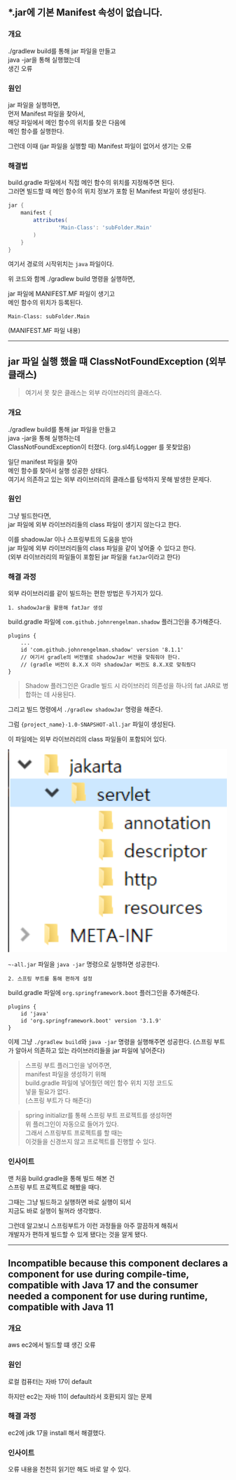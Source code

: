 ## *.jar에 기본 Manifest 속성이 없습니다.

### 개요

./gradlew build를 통해 jar 파일을 만들고  
java -jar을 통해 실행했는데  
생긴 오류

### 원인

jar 파일을 실행하면,  
먼저 Manifest 파일을 찾아서,  
해당 파일에서 메인 함수의 위치를 찾은 다음에  
메인 함수를 실행한다.

그런데 이때 (jar 파일을 실행할 때) Manifest 파일이 없어서 생기는 오류

### 해결법

build.gradle 파일에서 직접 메인 함수의 위치를 지정해주면 된다.  
그러면 빌드할 때 메인 함수의 위치 정보가 포함 된 Manifest 파일이 생성된다.

```groovy
jar {
    manifest {
        attributes(
                'Main-Class': 'subFolder.Main'
        )
    }
}
```

여기서 경로의 시작위치는 `java` 파일이다.

위 코드와 함께 ./gradlew build 명령을 실행하면,  

jar 파일에 MANIFEST.MF 파일이 생기고  
메인 함수의 위치가 등록된다.

```
Main-Class: subFolder.Main
```
(MANIFEST.MF 파일 내용)

---

## jar 파일 실행 했을 떄 ClassNotFoundException (외부 클래스)

> 여기서 못 찾은 클래스는 외부 라이브러리의 클래스다.

### 개요

./gradlew build를 통해 jar 파일을 만들고  
java -jar을 통해 실행하는데  
ClassNotFoundException이 터졌다. (org.sl4fj.Logger 를 못찾았음)

일단 manifest 파일을 찾아  
메인 함수를 찾아서 실행 성공한 상태다.  
여기서 의존하고 있는 외부 라이브러리의 클래스를 탐색하지 못해 발생한 문제다.

### 원인

그냥 빌드한다면,  
jar 파일에 외부 라이브러리들의 class 파일이 생기지 않는다고 한다.

이를 shadowJar 이나 스프링부트의 도움을 받아  
jar 파일에 외부 라이브러리들의 class 파일을 같이 넣어줄 수 있다고 한다.  
(외부 라이브러리의 파일들이 포함된 jar 파일을 `fatJar`이라고 한다)

### 해결 과정

외부 라이브러리를 같이 빌드하는 편한 방법은 두가지가 있다.

`1. shadowJar을 활용해 fatJar 생성`

build.gradle 파일에 `com.github.johnrengelman.shadow` 플러그인을 추가해준다.

```
plugins {
    ...
    id 'com.github.johnrengelman.shadow' version '8.1.1'
    // 여기서 gradle의 버전별로 shadowJar 버전을 맞춰줘야 한다.
    // (gradle 버전이 8.X.X 이라 shadowJar 버전도 8.X.X로 맞춰줬다
}
```

> Shadow 플러그인은 Gradle 빌드 시 라이브러리 의존성을 하나의 fat JAR로 병합하는 데 사용된다.

그리고 빌드 명령에서 ```./gradlew shadowJar``` 명령을 해준다.

그럼 `{project_name}-1.0-SNAPSHOT-all.jar` 파일이 생성된다.

이 파일에는 외부 라이브러리의 class 파일들이 포함되어 있다.

<img src="../img/gradle_problem_1.png" width="500">

`~-all.jar` 파일을 ```java -jar``` 명령으로 실행하면 성공한다.

`2. 스프링 부트를 통해 편하게 설정`

build.gradle 파일에 `org.springframework.boot` 플러그인을 추가해준다.

```
plugins {
    id 'java'
    id 'org.springframework.boot' version '3.1.9'
}
```

이제 그냥 ```./gradlew build```와 ```java -jar``` 명령을 실행해주면 성공한다.
(스프링 부트가 알아서 의존하고 있는 라이브러리들을 jar 파일에 넣어준다)

> 스프링 부트 플러그인을 넣어주면,  
> manifest 파일을 생성하기 위해  
> build.gradle 파일에 넣어줬던 메인 함수 위치 지정 코드도  
> 넣을 필요가 없다.  
> (스프링 부트가 다 해준다)

> spring initializr를 통해 스프링 부트 프로젝트를 생성하면  
> 위 플러그인이 자동으로 들어가 있다.  
> 그래서 스프링부트 프로젝트를 할 때는  
> 이것들을 신경쓰지 않고 프로젝트를 진행할 수 있다.

### 인사이트

맨 처음 build.gradle을 통해 빌드 해본 건  
스프링 부트 프로젝트로 해봤을 때다.

그때는 그냥 빌드하고 실행하면 바로 실행이 되서  
지금도 바로 실행이 될꺼라 생각했다.

그런데 알고보니 스프링부트가 이런 과정들을 아주 깔끔하게 해줘서  
개발자가 편하게 빌드할 수 있게 됐다는 것을 알게 됐다.

---

## Incompatible because this component declares a component for use during compile-time, compatible with Java 17 and the consumer needed a component for use during runtime, compatible with Java 11

### 개요

aws ec2에서 빌드할 떄 생긴 오류

### 원인

로컬 컴퓨터는 자바 17이 default

하지만 ec2는 자바 11이 default라서 호환되지 않는 문제

### 해결 과정

ec2에 jdk 17을 install 해서 해결했다.

### 인사이트

오류 내용을 천천히 읽기만 해도 바로 알 수 있다.